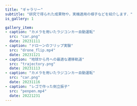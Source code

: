 ```yaml
---
title: "ギャラリー"
subtitle: "研究で得られた成果物や，実機適用の様子などを紹介します．"
is_gallery: 1

gallery_item:
- caption: "カメラを用いたラジコンカー自動運転"
  src: "car.png"
  date: 20231111
- caption: "ドローンのフリップ実験"
  src: "drone_flip.mp4"
  date: 20231121
- caption: "地球から月への最適な遷移軌道"
  src: "trajectory.png"
  date: 20231113
- caption: "カメラを用いたラジコンカー自動運転"
  src: "car.png"
  date: 20231116
- caption: "レゴで作った倒立振子"
  src: "penpen.mp4"
  date: 20221231
---
```

